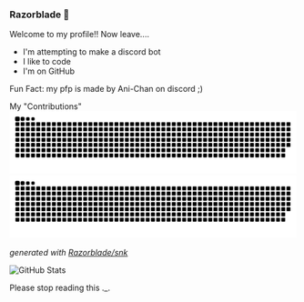 ### Razorblade 👋

Welcome to my profile!!
Now leave....
- I'm attempting to make a discord bot
- I like to code
- I'm on GitHub

Fun Fact: my pfp is made by Ani-Chan on discord ;)

My "Contributions"
![github contribution grid snake animation](https://raw.githubusercontent.com/platane/platane/output/github-contribution-grid-snake-dark.svg#gh-dark-mode-only)![github contribution grid snake animation](https://raw.githubusercontent.com/platane/platane/output/github-contribution-grid-snake.svg#gh-light-mode-only)


_generated with [Razorblade/snk](https://github.com/Platane/snk)_


![GitHub Stats](https://github-readme-stats.vercel.app/api?username=ItzRazorblade&theme=tokyonight)






Please stop reading this ._.

